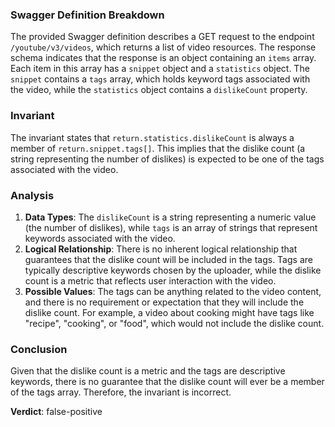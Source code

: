 ### Swagger Definition Breakdown
The provided Swagger definition describes a GET request to the endpoint `/youtube/v3/videos`, which returns a list of video resources. The response schema indicates that the response is an object containing an `items` array. Each item in this array has a `snippet` object and a `statistics` object. The `snippet` contains a `tags` array, which holds keyword tags associated with the video, while the `statistics` object contains a `dislikeCount` property.

### Invariant
The invariant states that `return.statistics.dislikeCount` is always a member of `return.snippet.tags[]`. This implies that the dislike count (a string representing the number of dislikes) is expected to be one of the tags associated with the video.

### Analysis
1. **Data Types**: The `dislikeCount` is a string representing a numeric value (the number of dislikes), while `tags` is an array of strings that represent keywords associated with the video. 
2. **Logical Relationship**: There is no inherent logical relationship that guarantees that the dislike count will be included in the tags. Tags are typically descriptive keywords chosen by the uploader, while the dislike count is a metric that reflects user interaction with the video. 
3. **Possible Values**: The tags can be anything related to the video content, and there is no requirement or expectation that they will include the dislike count. For example, a video about cooking might have tags like "recipe", "cooking", or "food", which would not include the dislike count.

### Conclusion
Given that the dislike count is a metric and the tags are descriptive keywords, there is no guarantee that the dislike count will ever be a member of the tags array. Therefore, the invariant is incorrect. 

**Verdict**: false-positive
